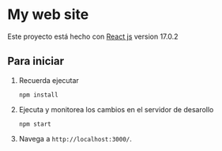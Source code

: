 # My web site

Este proyecto está hecho con [React js](https://github.com/facebook/react/) version 17.0.2

## Para iniciar

1. Recuerda ejecutar
    ```
    npm install
    ```

2. Ejecuta y monitorea los cambios en el servidor de desarollo
    ```
    npm start
    ```

3. Navega a `http://localhost:3000/`.
